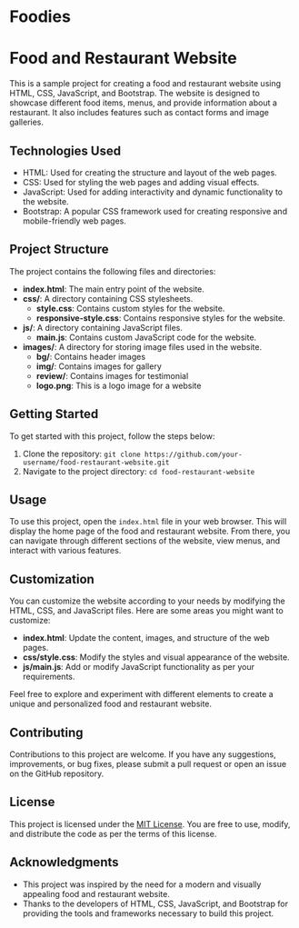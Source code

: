 # Foodies
# Food and Restaurant Website

This is a sample project for creating a food and restaurant website using HTML, CSS, JavaScript, and Bootstrap. The website is designed to showcase different food items, menus, and provide information about a restaurant. It also includes features such as contact forms and image galleries.

## Technologies Used

- HTML: Used for creating the structure and layout of the web pages.
- CSS: Used for styling the web pages and adding visual effects.
- JavaScript: Used for adding interactivity and dynamic functionality to the website.
- Bootstrap: A popular CSS framework used for creating responsive and mobile-friendly web pages.

## Project Structure

The project contains the following files and directories:

- **index.html**: The main entry point of the website.
- **css/**: A directory containing CSS stylesheets.
  - **style.css**: Contains custom styles for the website.
  - **responsive-style.css**: Contains responsive styles for the website.
- **js/**: A directory containing JavaScript files.
  - **main.js**: Contains custom JavaScript code for the website.
- **images/**: A directory for storing image files used in the website.
  - **bg/**: Contains header images 
  - **img/**: Contains images for gallery
  - **review/**: Contains images for testimonial
  - **logo.png**: This is a logo image for a website
  
## Getting Started

To get started with this project, follow the steps below:

1. Clone the repository: `git clone https://github.com/your-username/food-restaurant-website.git`
2. Navigate to the project directory: `cd food-restaurant-website`

## Usage

To use this project, open the `index.html` file in your web browser. This will display the home page of the food and restaurant website. From there, you can navigate through different sections of the website, view menus, and interact with various features.

## Customization

You can customize the website according to your needs by modifying the HTML, CSS, and JavaScript files. Here are some areas you might want to customize:

- **index.html**: Update the content, images, and structure of the web pages.
- **css/style.css**: Modify the styles and visual appearance of the website.
- **js/main.js**: Add or modify JavaScript functionality as per your requirements.

Feel free to explore and experiment with different elements to create a unique and personalized food and restaurant website.

## Contributing

Contributions to this project are welcome. If you have any suggestions, improvements, or bug fixes, please submit a pull request or open an issue on the GitHub repository.

## License

This project is licensed under the [MIT License](https://opensource.org/licenses/MIT). You are free to use, modify, and distribute the code as per the terms of this license.

## Acknowledgments

- This project was inspired by the need for a modern and visually appealing food and restaurant website.
- Thanks to the developers of HTML, CSS, JavaScript, and Bootstrap for providing the tools and frameworks necessary to build this project.
